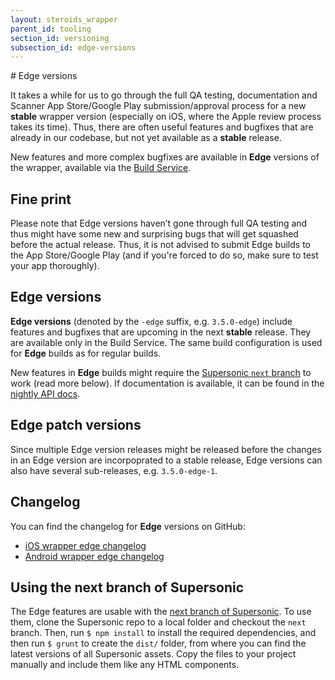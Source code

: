 ```yaml
---
layout: steroids_wrapper
parent_id: tooling
section_id: versioning
subsection_id: edge-versions
---
```

<section class="docs-section" id="edge-versions">
# Edge versions

It takes a while for us to go through the full QA testing, documentation and Scanner App Store/Google Play submission/approval process for a new **stable** wrapper version (especially on iOS, where the Apple review process takes its time). Thus, there are often useful features and bugfixes that are already in our codebase, but not yet available as a **stable** release.

New features and more complex bugfixes are available in **Edge** versions of the wrapper, available via the [Build Service][build-service].

## Fine print

Please note that Edge versions haven’t gone through full QA testing and thus might have some new and surprising bugs that will get squashed before the actual release. Thus, it is not advised to submit Edge builds to the App Store/Google Play (and if you're forced to do so, make sure to test your app thoroughly).

## Edge versions

**Edge versions** (denoted by the `-edge` suffix, e.g. `3.5.0-edge`) include features and bugfixes that are upcoming in the next **stable** release. They are available only in the Build Service. The same build configuration is used for **Edge** builds as for regular builds.

New features in **Edge** builds might require the [Supersonic `next` branch][supersonic-next] to work (read more below). If documentation is available, it can be found in the [nightly API docs][api-nightly].

## Edge patch versions

Since multiple Edge version releases might be released before the changes in an Edge version are incorpoprated to a stable release, Edge versions can also have several sub-releases, e.g. `3.5.0-edge-1`.

## Changelog

You can find the changelog for **Edge** versions on GitHub:

 - [iOS wrapper edge changelog](https://github.com/AppGyver/scanner/blob/master/changelog-ios-edge.md)
 - [Android wrapper edge changelog](https://github.com/AppGyver/scanner/blob/master/changelog-android-fresh-edge.md)

## Using the next branch of Supersonic

The Edge features are usable with the [next branch of Supersonic][supersonic-next]. To use them, clone the Supersonic repo to a local folder and checkout the `next` branch. Then, run `$ npm install` to install the required dependencies, and then run `$ grunt` to create the `dist/` folder, from where you can find the latest versions of all Supersonic assets. Copy the files to your project manually and include them like any HTML components.

</section>

[api-nightly]: /supersonic/api-reference/nightly
[build-service]: http://cloud.appgyver.com
[supersonic]: https://github.com/AppGyver/supersonic
[supersonic-next]: https://github.com/AppGyver/supersonic/tree/next
[github-wrapper-versions]: https://github.com/AppGyver/scanner/blob/master/runtime-versions.md

